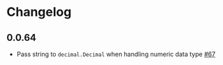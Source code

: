 # Changelog

## 0.0.64
  * Pass string to `decimal.Decimal` when handling numeric data type [#67](https://github.com/singer-io/tap-postgres/pull/67)
